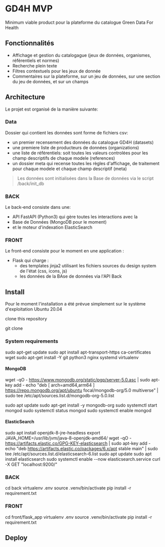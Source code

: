 # GD4H MVP

Minimum viable product pour la plateforme du catalogue Green Data For Health

## Fonctionnalités

- Affichage et gestion du catalogague (jeux de données, organismes, référentiels et normes)
- Recherche plein texte 
- Filtres contextuels pour les jeux de donnée
- Commentaires sur la plateforme, sur un jeu de données, sur une section du jeu de données, et sur un champs


## Architecture

Le projet est organisé de la manière suivante:

### Data

Dossier qui contient les données sont forme de fichiers csv:

- un premier recensement des données du catalogue GD4H (datasets)
- une premiere liste de producteurs de données (organizations)
- une liste de référentiels: soit toutes les valeurs controlées pour les champ descriptifs de chaque modele (references)
- un dossier meta qui recense toutes les règles d'affichage, de traitement pour chaque modele et chaque champ descriptif (meta)

> Les données sont initialisées dans la Base de données via le script /back/init_db

### BACK 

Le back-end consiste dans une:
- API FastAPI (Python3) qui gère toutes les interactions avec la 
- Base de Données (MongoDB pour le moment)
- et le moteur d'indexation ElasticSearch

### FRONT
  
Le front-end consiste pour le moment en une application :
- Flask qui charge :
  - des templates jinja2  utilisant les fichiers sources du design system de l'état (css, icons, js)
  - les données de la BAse de données via l'API Back


## Install

Pour le moment l'installation a été prévue simplement sur le système d'exploitation Ubuntu 20.04

clone this repository

git clone 

### System requirements

sudo apt-get update
sudo apt install apt-transport-https ca-certificates wget
sudo apt-get install -Y git python3 nginx systemd virtualenv


#### MongoDB


wget -qO - https://www.mongodb.org/static/pgp/server-5.0.asc | sudo apt-key add -
echo "deb [ arch=amd64,arm64 ] https://repo.mongodb.org/apt/ubuntu focal/mongodb-org/5.0 multiverse" | sudo tee /etc/apt/sources.list.d/mongodb-org-5.0.list

sudo apt update
sudo apt-get install -y mongodb-org
sudo systemctl start mongod
sudo systemctl status mongod
sudo systemctl enable mongod

#### ElasticSearch

sudo apt install openjdk-8-jre-headless
export JAVA_HOME=/usr/lib/jvm/java-8-openjdk-amd64/
wget -qO - https://artifacts.elastic.co/GPG-KEY-elasticsearch | sudo apt-key add -
echo "deb https://artifacts.elastic.co/packages/6.x/apt stable main" | sudo tee /etc/apt/sources.list.d/elasticsearch-6.list
sudo apt update
sudo apt install elasticsearch
sudo systemctl enable --now elasticsearch.service
curl -X GET "localhost:9200/"

### BACK

cd back
virtualenv .env
source .venv/bin/activate
pip install -r requirement.txt

### FRONT

cd front/flask_app
virtualenv .env
source .venv/bin/activate
pip install -r requirement.txt


## Deploy

